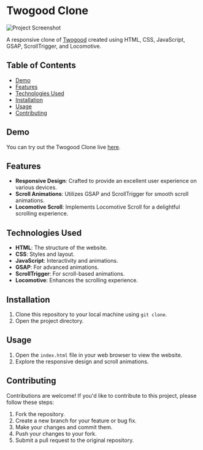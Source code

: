 # Twogood Clone

![Project Screenshot](./screenshot.png)

A responsive clone of [Twogood](https://twogood.com.au/) created using HTML, CSS, JavaScript, GSAP, ScrollTrigger, and Locomotive.

## Table of Contents

- [Demo](#demo)
- [Features](#features)
- [Technologies Used](#technologies-used)
- [Installation](#installation)
- [Usage](#usage)
- [Contributing](#contributing)

## Demo

You can try out the Twogood Clone live [here](#insert-live-demo-link-here).

## Features

- **Responsive Design**: Crafted to provide an excellent user experience on various devices.
- **Scroll Animations**: Utilizes GSAP and ScrollTrigger for smooth scroll animations.
- **Locomotive Scroll**: Implements Locomotive Scroll for a delightful scrolling experience.

## Technologies Used

- **HTML**: The structure of the website.
- **CSS**: Styles and layout.
- **JavaScript**: Interactivity and animations.
- **GSAP**: For advanced animations.
- **ScrollTrigger**: For scroll-based animations.
- **Locomotive**: Enhances the scrolling experience.

## Installation

1. Clone this repository to your local machine using `git clone`.
2. Open the project directory.

## Usage

1. Open the `index.html` file in your web browser to view the website.
2. Explore the responsive design and scroll animations.

## Contributing

Contributions are welcome! If you'd like to contribute to this project, please follow these steps:

1. Fork the repository.
2. Create a new branch for your feature or bug fix.
3. Make your changes and commit them.
4. Push your changes to your fork.
5. Submit a pull request to the original repository.
